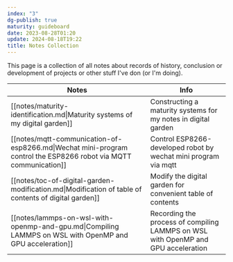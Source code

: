 ```yaml
---
index: "3"
dg-publish: true
maturity: guideboard
date: 2023-08-28T01:20
update: 2024-08-18T19:22
title: Notes Collection
---
```

This page is a collection of all notes about records of history, conclusion or development of projects or other stuff I've don (or I'm doing).

| Notes                                                                                                            | Info                                                                              |
| ---------------------------------------------------------------------------------------------------------------- | --------------------------------------------------------------------------------- |
| [[notes/maturity-identification.md\|Maturity systems of my digital garden]]                                      | Constructing a maturity systems for my notes in digital garden                    |
| [[notes/mqtt-communication-of-esp8266.md\|Wechat mini-program control the ESP8266 robot via MQTT communication]] | Control ESP8266-developed robot by wechat mini program via mqtt                   |
| [[notes/toc-of-digital-garden-modification.md\|Modification of table of contents of digital garden]]             | Modify the digital garden for convenient table of contents                        |
| [[notes/lammps-on-wsl-with-openmp-and-gpu.md\|Compiling LAMMPS on WSL with OpenMP and GPU acceleration]]         | Recording the process of compiling LAMMPS on WSL with OpenMP and GPU acceleration |

